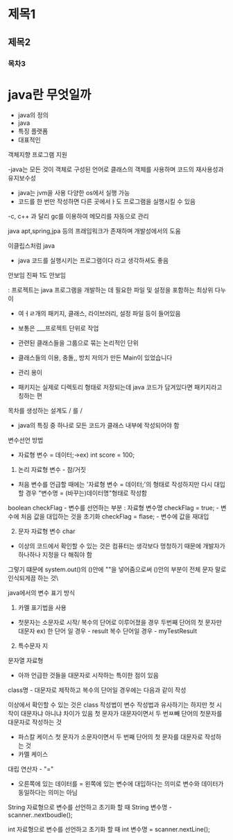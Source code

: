  # 제목1
 ## 제목2
 ### 목차3

# java란 무엇일까
- java의 정의
- java
- 특징 플랫폼 
- 대표적인

객체지향 프로그램 지원

-java는 모든 것이 객체로 구성된 언어로 클래스의 객체를 사용하며 코드의 재사용성과 유지보수성

- java는 jvm을 사용 다양한 os에서 실행 가능
- 코드를 한 번만 작성하면 다른 곳에서ㅏ도 프로그램을 실행시킬 수 있음
 
-c, c++ 과 달리 gc를 이용하여 메모리를 자동으로 관리

java apt,spring,jpa 등의 프래임워크가 존재하며 개발성에서의 도움

이클립스처럼 java
- java 코드를 실행시키는 프로그램이다 라고 생각하셔도 좋음

안보임
진짜 1도 안보임

: 프로젝트는 java 프로그램을 개발하는 데 필요한 파일 및 설정을 포함하는 최상위 다누이
- 여ㅓㄹ개의 패키지, 클래스, 라이브러리, 설정 파일 등이 들어있음
- 보통은 ___프로젝트 단위로 작업

- 관련된 클래스들을 그룹으로 묶는 논리적인 단위
- 클래스들의 이용, 충돌,, 방치 저의가 만든 Main이 있었습니다
- 관리 용이
- 패키지는 실제로 디렉토리 형태로 저장되는데 java 코드가 담겨있다면 패키지라고 칭하는 편

목차를 생성하는 설계도 / 를 / 
- java의 특징 중 하나로 모든 코드가 클래스 내부에 작성되어야 함

변수선언 방법
- 자료형 변수 = 데이터;→ex) int score = 100;

1. 논리 자료형 변수 - 참/거짓
- 처음 변수를 언급할 때에는 '자료형 변수 = 데이터;'의 형태로 작성하지만
다시 대입할 경우 "변수명 = (바꾸는)데이터명"형태로 작성함

boolean checkFlag   - 변수를 선언하는 부분 : 자료형 변수명
checkFlag = true; -  변수에 처음 값을 대입하는 것을 초기화
checkFlag = flase; - 변수에 값을 재대입

2. 문자 자료형 변수 char
- 이상의 코드에서 확인할 수 있는 것은 컴퓨터는 생각보다 멍청하기 때문에 개발자가
  하나하나 지정을 다 해줘야 함

그렇기 떄문에 system.out()의 ()안에 ""을 넣어줌으로써
()안의 부분이 전체 문자 말로 인식되게끔 하는 것\

java에서의 변수 표기 방식
1. 카멜 표기법을 사용
- 첫문자는 소문자로 시작/ 복수의 단어로 이루어졌을 경우
  두번째 단어의 첫 문자만 대문자
  ex) 한 단어 일 경우 - result
  복수 단어일 경우 - myTestResult

2. 특수문자 지


문자열 자료형
- 아까 언급한 것들을 대문자로 시작하는 특이한 점이 있음

class명 - 대문자로 제작하고 복수의 단어일 경우에는 다음과 같이 작성

이상에서 확인할 수 있는 것은 class 작성법이 변수 작성법과
유사하기는 하지만
첫 시작이 대문자냐 아니냐 차이가 있음
첫 문자가 대문자이면서 두 번ㅉ빼 단어의 첫문자를 대문자로 작성하는 것
- 파스칼 케이스
  첫 문자가 소문자이면서 두 번째 단어의 첫 문자를 대문자로 작성하는 것
- 카멜 케이스

대립 연산자 - "="
- 오른쪽에 있는 데이터를 = 왼쪽에 있는 변수에 대입하다는 의미로
변수와 데이터가 동일하다는 의미는 아님

String 자료형으로 변수를 선언하고 초기화 할 때
String 변수명 -  scanner..nextboudle();

int 자료형으로 변수를  선언하고 초기화 할 때
int 변수명 = scanner.nextLine();